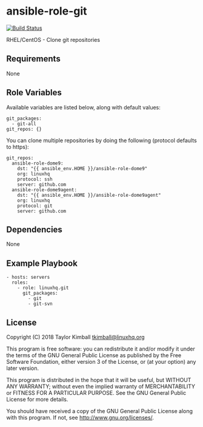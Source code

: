 # ansible-role-git

[![Build Status](https://travis-ci.org/linuxhq/ansible-role-git.svg?branch=master)](https://travis-ci.org/linuxhq/ansible-role-git)

RHEL/CentOS - Clone git repositories

## Requirements

None

## Role Variables

Available variables are listed below, along with default values:

    git_packages:
      - git-all
    git_repos: {}

You can clone multiple repositories by doing the following (protocol defaults to https):

    git_repos:
      ansible-role-dome9:
        dst: "{{ ansible_env.HOME }}/ansible-role-dome9"
        org: linuxhq
        protocol: ssh
        server: github.com
      ansible-role-dome9agent:
        dst: "{{ ansible_env.HOME }}/ansible-role-dome9agent"
        org: linuxhq
        protocol: git
        server: github.com

## Dependencies

None

## Example Playbook

    - hosts: servers
      roles:
        - role: linuxhq.git
          git_packages:
            - git
            - git-svn

## License

Copyright (C) 2018 Taylor Kimball <tkimball@linuxhq.org>

This program is free software: you can redistribute it and/or modify
it under the terms of the GNU General Public License as published by
the Free Software Foundation, either version 3 of the License, or
(at your option) any later version.

This program is distributed in the hope that it will be useful,
but WITHOUT ANY WARRANTY; without even the implied warranty of
MERCHANTABILITY or FITNESS FOR A PARTICULAR PURPOSE. See the
GNU General Public License for more details.

You should have received a copy of the GNU General Public License
along with this program. If not, see <http://www.gnu.org/licenses/>.

